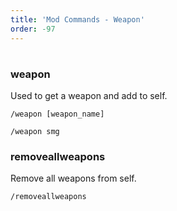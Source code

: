 ```yaml
---
title: 'Mod Commands - Weapon'
order: -97
---
```


# 

### weapon

Used to get a weapon and add to self.



```
/weapon [weapon_name]
```



```
/weapon smg
```



### removeallweapons

Remove all weapons from self.



```
/removeallweapons
```


